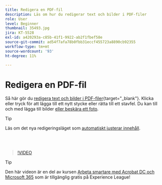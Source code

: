 ```yaml
---
title: Redigera en PDF-fil
description: Läs om hur du redigerar text och bilder i PDF-filer
role: User
level: Beginner
thumbnail: 35493.jpg
jira: KT-5528
exl-id: a420293a-c85b-41f1-9922-ab2f1fbef58e
source-git-commit: ad54f7afa78b0fbb31eccf455723a8890cb92355
workflow-type: tm+mt
source-wordcount: '93'
ht-degree: 11%

---
```


# Redigera en PDF-fil

Så här gör du [redigera text och bilder i PDF-filer](https://www.adobe.com/se/acrobat/online/pdf-editor.html){target="_blank"}. Klicka eller tryck för att lägga till ett nytt stycke eller rätta till ett stavfel. Du kan till och med lägga till bilder [eller beskära ett foto](https://www.adobe.com/acrobat/online/crop-pdf.html).

>[!TIP]
>
>Läs om det nya redigeringsläget som [automatiskt justerar innehåll](auto-adjust-layout.md).

<br> 

>[!VIDEO](https://video.tv.adobe.com/v/35493?quality=12&learn=on&hidetitle=true)

>[!TIP]
>
>Den här videon är en del av kursen [Arbeta smartare med Acrobat DC och Microsoft 365](https://experienceleague.adobe.com/?recommended=Acrobat-U-1-2021.microsoft365) som är tillgänglig gratis på Experience League!
